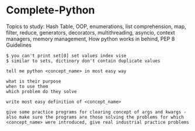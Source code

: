 # Complete-Python

Topics to study: Hash Table, OOP, enumerations, list comprehension, map, filter, reduce, generators, decorators, multithreading, asyncio, context managers, memory management, How python works in behind, PEP 8 Guidelines

```
$ you can't print set[0] set values index vise
$ similar to sets, dictinory don't contain duplicate values
```

```
tell me python <concept_name> in most easy way
```

```
what is their purpose
when to use them
which problem do they solve
```

```
write most easy definition of <concept_name>
```

```
give some practice programs for clearing concept of args and kwargs - also make sure the programs are those solving the problems for which <concept_name> were introduced, give real industrial practice problems
```
